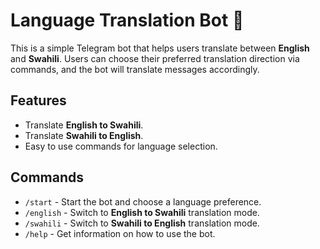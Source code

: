 # Language Translation Bot 🤖

This is a simple Telegram bot that helps users translate between **English** and **Swahili**. Users can choose their preferred translation direction via commands, and the bot will translate messages accordingly.

## Features

- Translate **English to Swahili**.
- Translate **Swahili to English**.
- Easy to use commands for language selection.

## Commands

- `/start` - Start the bot and choose a language preference.
- `/english` - Switch to **English to Swahili** translation mode.
- `/swahili` - Switch to **Swahili to English** translation mode.
- `/help` - Get information on how to use the bot.
